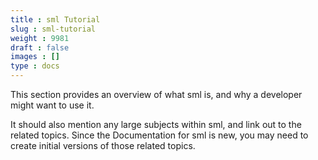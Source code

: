 ```yaml
---
title : sml Tutorial
slug : sml-tutorial
weight : 9981
draft : false
images : []
type : docs
---
```


This section provides an overview of what sml is, and why a developer might want to use it.

It should also mention any large subjects within sml, and link out to the related topics.  Since the Documentation for sml is new, you may need to create initial versions of those related topics.

